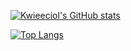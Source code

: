 [![Kwieeciol's GitHub stats](https://github-readme-stats.vercel.app/api?username=Kwieeciol&count_private=True&token=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)](https://github.com/anuraghazra/github-readme-stats)


[![Top Langs](https://github-readme-stats.vercel.app/api/top-langs/?username=Kwieeciol&layout=compact&count_private=true&token=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)](https://github.com/anuraghazra/github-readme-stats)
